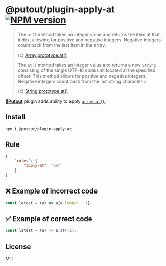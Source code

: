 # @putout/plugin-apply-at [![NPM version][NPMIMGURL]][NPMURL]

[NPMIMGURL]: https://img.shields.io/npm/v/@putout/plugin-apply-at.svg?style=flat&longCache=true
[NPMURL]: https://npmjs.org/package/@putout/plugin-apply-at "npm"

> The `at()` method takes an integer value and returns the item at that index, allowing for positive and negative integers. Negative integers count back from the last item in the array.
>
> (c) [Array.prototype.at()](https://developer.mozilla.org/en-US/docs/Web/JavaScript/Reference/Global_Objects/Array/at)

> The `at()` method takes an integer value and returns a new `String` consisting of the single UTF-16 code unit located at the specified offset. This method allows for positive and negative integers. Negative integers count back from the last string character.>
>
> (c) [String.prototype.at()](https://developer.mozilla.org/en-US/docs/Web/JavaScript/Reference/Global_Objects/String/at)

🐊[**Putout**](https://github.com/coderaiser/putout) plugin adds ability to apply [`array.at()`](https://github.com/tc39/proposal-relative-indexing-method).

## Install

```
npm i @putout/plugin-apply-at
```

## Rule

```json
{
    "rules": {
        "apply-at": "on"
    }
}
```

## ❌ Example of incorrect code

```ts
const latest = (a) => a[a.length - 1];
```

## ✅ Example of correct code

```ts
const latest = (a) => a.at(-1);
```

## License

MIT
